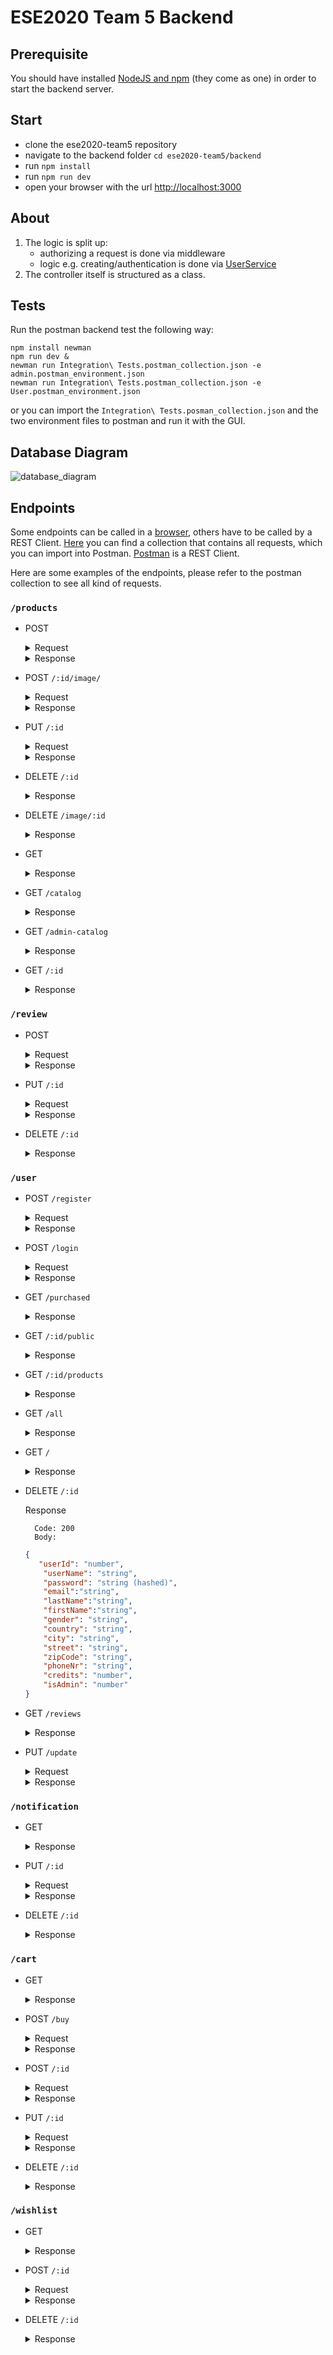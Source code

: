 # ESE2020 Team 5 Backend

## Prerequisite
You should have installed [NodeJS and npm](https://nodejs.org/en/download/) (they come as one) in order to start the backend server.

## Start
- clone the ese2020-team5 repository
- navigate to the backend folder `cd ese2020-team5/backend`
- run `npm install`
- run `npm run dev`
- open your browser with the url [http://localhost:3000](http://localhost:3000/)

## About

1. The logic is split up:
	- authorizing a request is done via middleware
	- logic e.g. creating/authentication is done via [UserService](./src/services/user.service.ts)
2. The controller itself is structured as a class.

## Tests

Run the postman backend test the following way:

```
npm install newman
npm run dev &
newman run Integration\ Tests.postman_collection.json -e admin.postman_environment.json
newman run Integration\ Tests.postman_collection.json -e User.postman_environment.json
```

or you can import the `Integration\ Tests.posman_collection.json` and the two environment files to postman and run it with the GUI.

## Database Diagram

![database_diagram](../documentation/Database-v2.jpg)

## Endpoints
Some endpoints can be called in a [browser](http://localhost:3000), others have to be called by a REST Client. [Here](./postman_collection) you can find a collection that contains all requests, which you can import into Postman. [Postman](https://www.postman.com/) is a REST Client.

Here are some examples of the endpoints, please refer to the postman collection to see all kind of requests.

### `/products`
- POST

	<details>
		<summary>Request</summary>

	```json
	{
     "title": "string",
     "type": "number",
     "description": "string",
     "location": "string",
     "sellOrLend": "number",
     "price": "number",
     "priceKind": "number",
     "status": "number",
     "deliverable": "number",
     "approved": "number",
     "userId": "number"
	}
	```

	</details>

	<details>
		<summary>Response</summary>

		Code: 200
		Body:

	```json
	{
    "productId": "number",
    "title": "string",
    "type": "number",
    "description": "string",
    "location": "string",
    "sellOrLend": "number",
    "price": "number",
    "priceKind": "number",
    "amount": "number",
    "status": "number",
    "deliverable": "number",
    "approved": "number",
    "userId": "number"
	}
	```
</details>

- POST `/:id/image/`

	<details>
		<summary>Request</summary>

	```json
	{
    "filename": "string"
	}
	```
	</details>

	<details>
		<summary>Response</summary>

		Code: 200
		Body:

	```json
	{
    "imageId": "number",
    "filename": "string",
    "productId": "number"
	}
	```
</details>

- PUT `/:id`

	<details>
		<summary>Request</summary>

	```json
	{
      "title": "string",
      "type": "number",
      "description": "string",
      "location": "string",
      "sellOrLend": "number",
      "price": "number",
      "priceKind": "number",
      "status": "number",
      "deliverable": "number",
      "approved": "number",
      "userId": "number"
	}
	```
	</details>

	<details>
		<summary>Response</summary>

		Code: 200
		Body:

	```json
	{
    "productId": "number",
    "title": "string",
    "type": "number",
    "description": "string",
    "location": "string",
    "sellOrLend": "number",
    "price": "number",
    "priceKind": "number",
    "amount": "number",
    "status": "number",
    "deliverable": "number",
    "approved": "number",
    "userId": "number"
	}
	```
</details>

- DELETE `/:id`<br/>
    <details>
    <summary>Response</summary>
    
    	Code: 200
    	Body:
    	
    ```json
    {
      "productId": "number",
      "title": "string",
      "type": "number",
      "description": "string",
      "location": "string",
      "sellOrLend": "number",
      "price": "number",
      "priceKind": "number",
      "amount": "number",
      "status": "number",
      "deliverable": "number",
      "approved": "number",
      "userId": "number"
    }
     ```
    </details>
    
- DELETE `/image/:id`<br/>
    <details>
    <summary>Response</summary>
    
    	Code: 200
    	Body:
    	
    ```json
    {
      "imageId": "number",
      "filename": "string",
      "productId": "number"
   }
    ```
  </details>
    	
    	

- GET
	<details>
		<summary>Response</summary>

		Code: 200
		Body:
	```json
    [
	     {
	             "productId": "number",
              "title": "string",
              "type": "number",
              "description": "string",
              "location": "string",
              "sellOrLend": "number",
              "price": "number",
              "priceKind": "number",
              "amount": "number",
              "status": "number",
              "deliverable": "number",
              "approved": "number",
              "userId": "number",
              "reviews": "Review[]",
              "images" : "Image[]" 
	     },
         ...
    ]
	```
	</details>

- GET `/catalog`
	<details>
		<summary>Response</summary>

		Code: 200
		Body:
	```json
    [
	     {
	             "productId": "number",
              "title": "string",
              "type": "number",
              "description": "string",
              "location": "string",
              "sellOrLend": "number",
              "price": "number",
              "priceKind": "number",
              "amount": "number",
              "status": "number",
              "deliverable": "number",
              "approved": "number",
              "userId": "number",
              "reviews": "Review[]",
              "images" : "Image[]" 
	     },
         ...
    ]
	```
	</details>

- GET `/admin-catalog`
	<details>
		<summary>Response</summary>

		Code: 200
		Body:
	```json
    [
	     {
              "productId": "number",
              "title": "string",
              "type": "number",
              "description": "string",
              "location": "string",
              "sellOrLend": "number",
              "price": "number",
              "priceKind": "number",
              "amount": "number",
              "status": "number",
              "deliverable": "number",
              "approved": "number",
              "userId": "number",
              "reviews": "Review[]",
              "images" : "Image[]" 
	     },
         ...
    ]
	```
	</details>

- GET `/:id`
	<details>
		<summary>Response</summary>

		Code: 200
		Body:
	```json
	{
    "productId": "number",
    "title": "string",
    "type": "number",
    "description": "string",
    "location": "string",
    "sellOrLend": "number",
    "price": "number",
    "priceKind": "number",
    "amount": "number",
    "status": "number",
    "deliverable": "number",
    "approved": "number",
    "userId": "number",
    "reviews": "Review[]",
    "images" : "Image[]" 
	} 
	```
	</details>

### `/review`
- POST
	<details>
		<summary>Request</summary>

		Code: 200
		Body:
	```json
	{
    "review": "string",
    "rating": "number",
    "productId": "number"
	}

	```
	</details>

	<details>
		<summary>Response</summary>

		Code: 200
		Body:
	```json
	{
    "reviewId": "number",
    "review": "string",
    "rating": "number",
    "productId": "number",
    "userId": "number"
	}

	```
	</details>

- PUT `/:id`
	<details>
		<summary>Request</summary>

		Code: 200
		Body:
	```json
	{
    "review": "string",
    "rating": "number"
	}

	```
	</details>
	<details>
		<summary>Response</summary>

		Code: 200
		Body:
	```json
	{
    "reviewId": "number",
    "review": "string",
    "rating": "number",
    "productId": "number",
    "userId": "number"
	}

	```
	</details>

- DELETE `/:id`<br>
    <details>
        <summary>Response</summary>
        
	    Code: 200
	    Body:
	```json
	{
    "reviewId": "number",
    "review": "string",
    "rating": "number",
    "productId": "number",
    "userId": "number"
	}

	```
	</details>

### `/user`
- POST `/register`
	<details>
		<summary>Request</summary>

		Code: 200
		Body:
	```json
	{
    "userName": "string",
    "password": "string",
    "email":"string",
    "lastName":"string",
    "firstName":"string",
    "gender": "string",
    "country": "string",
    "city": "string",
    "street": "string",
    "zipCode": "string",
    "phoneNr": "string",
    "isAdmin": "number"
	}

	```
	</details>
	<details>
		<summary>Response</summary>

		Code: 200
		Body:
	```json
	{
    "userId": "number",
    "userName": "string",
    "password": "string (hashed)",
    "email": "string",
    "lastName": "string",
    "firstName": "string",
    "gender": "string",
    "country": "string",
    "city": "string",
    "street": "string",
    "zipCode": "string",
    "phoneNr": "string",
    "credits": "number",
    "isAdmin": "number"
	}

	```
	</details>

- POST `/login`
	<details>
		<summary>Request</summary>

		Code: 200
		Body:
	```json
	{
    "userNameOrEmail": "string",
    "password": "string"
	}

	```
	</details>
	<details>
		<summary>Response</summary>

		Code: 200 || 403
		Body:
	```json
	{
	"user": {
        "userId": "number",
        "userName": "string",
        "password": "string (hashed)",
        "email": "string",
        "lastName": "string",
        "firstName": "string",
        "gender": "string",
        "country": "string",
        "city": "string",
        "street": "string",
        "zipCode": "string",
        "phoneNr": "string",
        "credits": "number",
        "isAdmin": "number"
	},
	"token": "string"
	}

	```
	</details>

- GET `/purchased`
	<details>
		<summary>Response</summary>

		Code: 200
		Body:
	```json
	[
    {
      "productId": "number",
      "title": "string",
      "type": "number",
      "description": "string",
      "location": "string",
      "sellOrLend": "number",
      "price": "number",
      "priceKind": "number",
      "amount": "number",
      "status": "number",
      "deliverable": "number",
      "approved": "number",
      "userId": "number",
      "reviews": "Review[]",
      "images" : "Image[]" 
     },
    ...
    ]
	```
	</details>

- GET `/:id/public`
	<details>
		<summary>Response</summary>

		Code: 200
		Body:
	```json
	{
    "userId": "number",
    "userName": "string",
    "isAdmin": "number"
	}
	```
	</details>

- GET `/:id/products`
	<details>
		<summary>Response</summary>

		Code: 200
		Body:
	```json
	[
    {
      "productId": "number",
      "title": "string",
      "type": "number",
      "description": "string",
      "location": "string",
      "sellOrLend": "number",
      "price": "number",
      "priceKind": "number",
      "amount": "number",
      "status": "number",
      "deliverable": "number",
      "approved": "number",
      "userId": "number",
      "reviews": "Review[]",
      "images" : "Image[]" 
    },
    ...
  ]
	```
	</details>

- GET `/all`
	<details>
		<summary>Response</summary>

		Code: 200
		Body:
	```json
	[
	  {
     "userId": "number",
     "userName": "string",
     "password": "string (hashed)",
     "email":"string",
     "lastName":"string",
     "firstName":"string",
     "gender": "string",
     "country": "string",
     "city": "string",
     "street": "string",
     "zipCode": "string",
     "phoneNr": "string",
     "credits": "number",
     "isAdmin": "number"
   },
   ...
	]

	```
	</details>

- GET `/`
	<details>
		<summary>Response</summary>

		Code: 200
		Body:
	```json
	{
    "userId": "number",
    "userName": "string",
    "password": "string (hashed)",
    "email":"string",
    "lastName":"string",
    "firstName":"string",
    "gender": "string",
    "country": "string",
    "city": "string",
    "street": "string",
    "zipCode": "string",
    "phoneNr": "string",
    "credits": "number",
    "isAdmin": "number"
	}
	```
	</details>

- DELETE `/:id`
    <deatails>
        <summary>Response</summary>
        
        Code: 200
        Body:
     ```json
     {
        "userId": "number",
         "userName": "string",
         "password": "string (hashed)",
         "email":"string",
         "lastName":"string",
         "firstName":"string",
         "gender": "string",
         "country": "string",
         "city": "string",
         "street": "string",
         "zipCode": "string",
         "phoneNr": "string",
         "credits": "number",
         "isAdmin": "number"
     }
     ```
    </details>

- GET `/reviews`
    <details>
        <summary>Response</summary>
        
        Code: 200
        Body:
    ```json
    [
      {
        "reviewId": "number",
        "review": "string",
        "rating": "number",
        "productId": "number",
        "userId": "number"
      },
    ...
    ] 
    ```
    </details>

- PUT `/update`
	<details>
		<summary>Request</summary>

		Code: 200
		Body:
	```json
	{
    "userName": "string",
    "password": "string",
    "email": "string",
    "lastName": "string",
    "firstName": "string",
    "gender": "string",
    "country": "string",
    "city": "string",
    "street": "string",
    "zipCode": "string",
    "phoneNr": "string",
    "isAdmin": "number"
	}

	```
	</details>
	<details>
		<summary>Response</summary>

		Code: 200
		Body:
	```json
	{
	"userId": "number",
	"userName": "string",
    "password": "string (hashed)",
    "email": "string",
    "lastName": "string",
    "firstName": "string",
    "gender": "string",
    "country": "string",
    "city": "string",
    "street": "string",
    "zipCode": "string",
    "phoneNr": "string",
    "credits": "number",
    "isAdmin": "number"
	}

	```
	</details>


### `/notification`

- GET
	<details>
		<summary>Response</summary>

		Code: 200
		Body:
	```json
    [
       {
           "notificationId" : "number",
           "userId" : "number",
           "text" : "string",
           "read" : "number"
       },
       ...
    ]
	```
	</details>


- PUT `/:id`
	<details>
		<summary>Request</summary>

		Code: 200
		Body:
	```json
	{
    "read": "number"
	}

	```
	</details>
	<details>
		<summary>Response</summary>

		Code: 200
		Body:
	```json
	{
    "notificationId" : "number",
    "userId" : "number",
    "text" : "string",
    "read" : "number"
	}

	```
	</details>

- DELETE `/:id`<br>
    <details>
        <summary>Response</summary>
        
	    Code: 200
	    Body:
	```json
	{
    "notificationId": "number",
    "userId"  "number",
    "text": "string",
    "read": "number"
	}

	```
	</details>

### `/cart`
- GET
	<details>
		<summary>Response</summary>

		Code: 200
		Body:
	```json
    [
       {
           "id" : "number",
           "buyerId" : "number",
           "productId" : "number",
           "amountOrTime" : "number"
       },
       ...
    ]
	```
	</details>

- POST `/buy`
    <details>
    	<summary>Request</summary>
    
    	Code: 200
    	Body:
    ```json
    {
        "country": "string",
        "city": "string",
        "street": "string",
        "zipCode": "string"
    }
    
    ```
    </details>
    
	<details>
		<summary>Response</summary>

		Code: 200
		Body:
	```
	OK
	```
	</details>

- POST `/:id`
	<details>
		<summary>Request</summary>

		Code: 200
		Body:
	```json
	{
    "amountOrTime": "number"
	}

	```
	</details>
	<details>
		<summary>Response</summary>

		Code: 200
		Body:
	```json
	{
    "id": "number",
    "buyerId": "number",
    "productId": "number",
    "amountOrTime": "number"
	}

	```
	</details>

- PUT `/:id`
	<details>
		<summary>Request</summary>

		Code: 200
		Body:
	```json
	{
    "amountOrTime": "number"
	}

	```
	</details>
	<details>
		<summary>Response</summary>

		Code: 200
		Body:
	```json
	{
    "id": "number",
    "buyerId": "number",
    "productId": "number",
    "amountOrTime": "number"
	}

	```
	</details>

- DELETE `/:id`<br>
    <details>
        <summary>Response</summary>
        
	    Code: 200
	    Body:
	```json
	{
    "id": "number",
    "buyerId": "number",
    "productId": "number",
    "amountOrTime": "number"
	}

	```
	</details>

### `/wishlist`
- GET
	<details>
		<summary>Response</summary>

		Code: 200
		Body:
	```json
    [
       {
           "id": "number",
           "buyerId": "number",
           "productId": "number"
       },
       ...
    ]
	```
	</details>

- POST `/:id`
	<details>
		<summary>Request</summary>

		Code: 200
		Body:
	```json
	{
    "amountOrTime": "number"
	}

	```
	</details>
	<details>
		<summary>Response</summary>

		Code: 200
		Body:
	```json
	{
    "id": "number",
    "buyerId": "number",
    "productId": "number"
	}

	```
	</details>

- DELETE `/:id`<br>
    <details>
        <summary>Response</summary>
        
	    Code: 200
	    Body:
	```json
	{
    "id": "number",
    "buyerId": "number",
    "productId": "number"
	}

	```
	</details>
